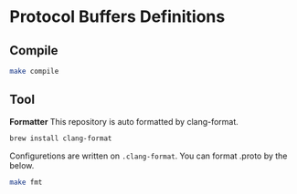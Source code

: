 # Protocol Buffers Definitions 

## Compile 

```bash 
make compile 
```

## Tool

**Formatter**
This repository is auto formatted by clang-format.

```bash
brew install clang-format
```

Configuretions are written on `.clang-format`. 
You can format .proto by the below.

```bash 
make fmt
```